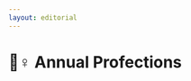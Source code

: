 ```yaml
---
layout: editorial
---
```


# 🧙♀ Annual Profections

<figure><img src="../../../../../.gitbook/assets/Screenshot 2024-02-16 at 1.15.56 PM.png" alt=""><figcaption></figcaption></figure>

<figure><img src="../../../../../.gitbook/assets/Screenshot 2024-02-16 at 1.19.12 PM.png" alt=""><figcaption></figcaption></figure>
